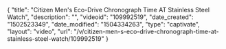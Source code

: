 {
    "title": "Citizen Men's Eco-Drive Chronograph Time AT Stainless Steel Watch",
    "description": "",
    "videoid": "109992519",
    "date_created": "1502523349",
    "date_modified": "1504334263",
    "type": "captivate",
    "layout": "video",
    "url": "\/v\/citizen-men-s-eco-drive-chronograph-time-at-stainless-steel-watch\/109992519"
}
